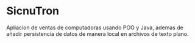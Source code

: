 # SicnuTron
Apliacion de ventas de computadoras usando POO y Java, ademas de añadir persistencia de datos de manera local en archivos de texto plano.
